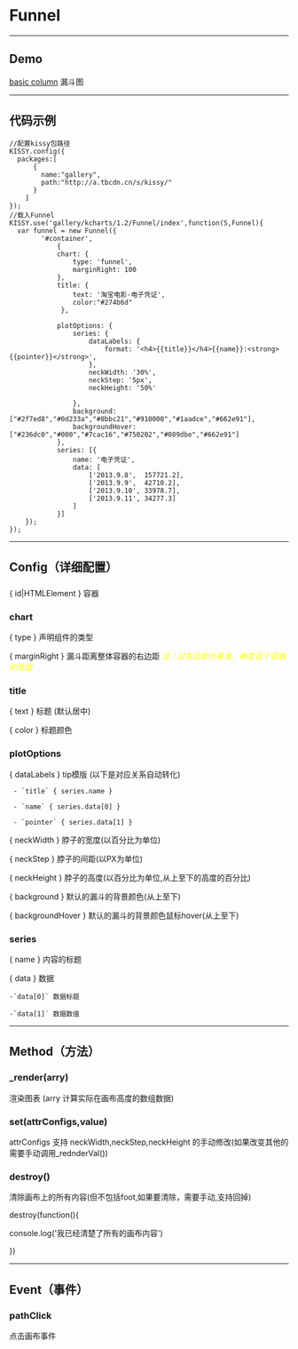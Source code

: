 # Funnel
---
Demo
---
[basic column](../../demo/funnel/index.html) 漏斗图<br/>


---
代码示例
---
```
//配置kissy包路径
KISSY.config({
  packages:[
      {
        name:"gallery",
        path:"http://a.tbcdn.cn/s/kissy/"
      }
    ]
});
//载入Funnel
KISSY.use('gallery/kcharts/1.2/Funnel/index',function(S,Funnel){
  var funnel = new Funnel({
        '#container',
            {
            chart: {
                type: 'funnel',
                marginRight: 100
            },
            title: {
                text: '淘宝电影-电子凭证',
                color:"#274b6d"
             },
            
            plotOptions: {
                series: {
                    dataLabels: {
                        format: '<h4>{{title}}</h4>{{name}}:<strong>{{pointer}}</strong>',
                    },
                    neckWidth: '30%',
                    neckStep: '5px',
                    neckHeight: '50%'
                    
                },
                background:["#2f7ed8","#0d233a","#8bbc21","#910000","#1aadce","#662e91"],
                backgroundHover:["#236dc0","#000","#7cac16","#750202","#089dbe","#662e91"]
            },
            series: [{
                name: '电子凭证',
                data: [
                    ['2013.9.8',  157721.2],
                    ['2013.9.9',  42710.2],
                    ['2013.9.10', 33978.7],
                    ['2013.9.11', 34277.3]
                ]
            }]
    });
});
```

---
Config（详细配置）
---
###  

{ id|HTMLElement } 容器 

### chart
{ type }    声明组件的类型

{ marginRight } 漏斗距离整体容器的右边距 <em style="color:#ff0">注：以右边距为基准，确定这个容器的宽度</em>

### title

{ text }    标题 (默认居中)

{ color }    标题颜色 

### plotOptions 

{ dataLabels } tip模版 (以下是对应关系自动转化)

     - `title` { series.name } 

     - `name` { series.data[0] } 

     - `pointer` { series.data[1] } 

{ neckWidth }   脖子的宽度(以百分比为单位)

{ neckStep }    脖子的间距(以PX为单位)

{ neckHeight }  脖子的高度(以百分比为单位,从上至下的高度的百分比)

{ background }  默认的漏斗的背景颜色(从上至下)

{ backgroundHover }  默认的漏斗的背景颜色鼠标hover(从上至下)

### series 
{ name }    内容的标题

{ data }    数据

    -`data[0]` 数据标题

    -`data[1]` 数据数值


---
Method（方法）
---

### _render(arry)

渲染图表 (arry 计算实际在画布高度的数组数据)

### set(attrConfigs,value)

attrConfigs 支持 neckWidth,neckStep,neckHeight 的手动修改(如果改变其他的需要手动调用_rednderVal())


### destroy()

清除画布上的所有内容(但不包括foot,如果要清除，需要手动,支持回掉)

destroy(function(){

  console.log('我已经清楚了所有的画布内容')

})

---
Event（事件）
---

### pathClick

点击画布事件

